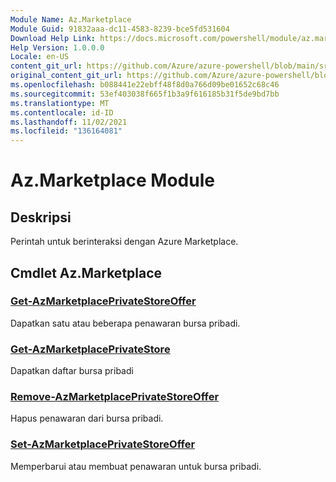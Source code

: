 ```yaml
---
Module Name: Az.Marketplace
Module Guid: 91832aaa-dc11-4583-8239-bce5fd531604
Download Help Link: https://docs.microsoft.com/powershell/module/az.marketplace
Help Version: 1.0.0.0
Locale: en-US
content_git_url: https://github.com/Azure/azure-powershell/blob/main/src/Marketplace/Marketplace/help/Az.Marketplace.md
original_content_git_url: https://github.com/Azure/azure-powershell/blob/main/src/Marketplace/Marketplace/help/Az.Marketplace.md
ms.openlocfilehash: b088441e22ebff48f8d0a766d09be01652c68c46
ms.sourcegitcommit: 53ef403038f665f1b3a9f616185b31f5de9bd7bb
ms.translationtype: MT
ms.contentlocale: id-ID
ms.lasthandoff: 11/02/2021
ms.locfileid: "136164081"
---
```

# Az.Marketplace Module
## Deskripsi
Perintah untuk berinteraksi dengan Azure Marketplace.

## Cmdlet Az.Marketplace
### [Get-AzMarketplacePrivateStoreOffer](Get-AzMarketplacePrivateStoreOffer.md)
Dapatkan satu atau beberapa penawaran bursa pribadi.

### [Get-AzMarketplacePrivateStore](Get-AzMarketplacePrivateStore.md)
Dapatkan daftar bursa pribadi

### [Remove-AzMarketplacePrivateStoreOffer](Remove-AzMarketplacePrivateStoreOffer.md)
Hapus penawaran dari bursa pribadi.

### [Set-AzMarketplacePrivateStoreOffer](Set-AzMarketplacePrivateStoreOffer.md)
Memperbarui atau membuat penawaran untuk bursa pribadi.


